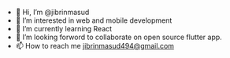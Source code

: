 - 👋 Hi, I’m @jibrinmasud
- 👀 I’m interested in web and mobile development
- 🌱 I’m currently learning React
- 💞️ I’m looking forword to collaborate on open source flutter app.
- 📫 How to reach me jibrinmasud494@gmail.com

<!---
jibrinmasud/jibrinmasud is a ✨ special ✨ repository because its `README.md` (this file) appears on your GitHub profile.
You can click the Preview link to take a look at your changes.
--->
